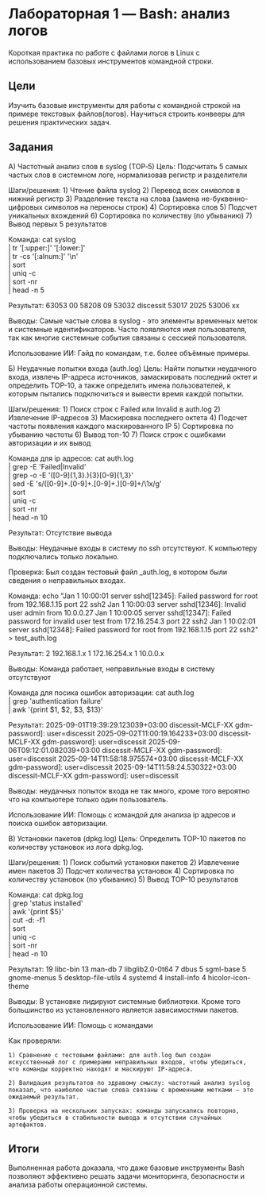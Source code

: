 # Лабораторная 1 — Bash: анализ логов

Короткая практика по работе с файлами логов в Linux с использованием базовых инструментов командной строки.

## Цели
Изучить базовые инструменты для работы с командной строкой на примере текстовых файлов(логов). Научиться строить конвееры для решения практических задач.

## Задания

А) Частотный анализ слов в syslog (TOP‑5)
Цель: Подсчитать 5 самых частых слов в системном логе, нормализовав регистр и разделители

Шаги/решения:
    1) Чтение файла syslog
    2) Перевод всех символов в нижний регистр
    3) Разделение текста на слова (замена не-буквенно-цифровых символов на переносы строк)
    4) Сортировка слов
    5) Подсчет уникальных вхождений
    6) Сортировка по количеству (по убыванию)
    7) Вывод первых 5 результатов
    
Команда:
    cat syslog \
  | tr '[:upper:]' '[:lower:]' \
  | tr -cs '[:alnum:]' '\n' \
  | sort \
  | uniq -c \
  | sort -nr \
  | head -n 5
  
Результат:
    63053 00
    58208 09
    53032 discessit
    53017 2025
    53006 xx
    
Выводы:
    Самые частые слова в syslog - это элементы временных меток и системные идентификаторов. Часто появляются имя пользователя, так как многие системные события связаны с сессией пользователя.
    
Использование ИИ:
    Гайд по командам, т.е. более объёмные примеры.
    
Б) Неудачные попытки входа (auth.log)
Цель: Найти попытки неудачного входа, извлечь IP-адреса источников, замаскировать последний октет и определить TOP-10, а также определить имена пользователей, к которым пытались подключиться и вывести время каждой попытки.

Шаги/решения:
    1) Поиск строк с Failed или Invalid в auth.log
    2) Извлечение IP-адресов
    3) Маскировка последнего октета
    4) Подсчет частоты появления каждого маскированного IP
    5) Сортировка по убыванию частоты
    6) Вывод топ-10
    7) Поиск строк с ошибками авторизации и их вывод

Команда для ip адресов:
    cat auth.log \
  | grep -E 'Failed|Invalid' \
  | grep -o -E '([0-9]{1,3}\.){3}[0-9]{1,3}' \
  | sed -E 's/([0-9]+\.[0-9]+\.[0-9]+\.)[0-9]+/\1x/g' \
  | sort \
  | uniq -c \
  | sort -nr \
  | head -n 10

Результат:
    Отсутствие вывода
    
Выводы:
    Неудачные входы в систему по ssh отсутствуют. К компьютеру подключались только локально.
    
Проверка:
    Был создан тестовый файл _auth.log, в котором были сведения о неправильных входах.
    
Команда:
    echo "Jan 1 10:00:01 server sshd[12345]: Failed password for root from 192.168.1.15 port 22 ssh2
Jan 1 10:00:03 server sshd[12346]: Invalid user admin from 10.0.0.27
Jan 1 10:00:05 server sshd[12347]: Failed password for invalid user test from 172.16.254.3 port 22 ssh2
Jan 1 10:02:01 server sshd[12348]: Failed password for root from 192.168.1.15 port 22 ssh2" > test_auth.log
    
Результат:
    2 192.168.1.x
    1 172.16.254.x
    1 10.0.0.x

Выводы:
    Команда работает, неправильные входы в систему отсутствуют
    
Команда для посика ошибок авторизации:
    cat auth.log \
  | grep 'authentication failure' \
  | awk '{print $1, $2, $3, $13}'

Результат:
    2025-09-01T19:39:29.123039+03:00 discessit-MCLF-XX gdm-password]: user=discessit
    2025-09-02T11:00:19.164233+03:00 discessit-MCLF-XX gdm-password]: user=discessit
    2025-09-06T09:12:01.082039+03:00 discessit-MCLF-XX gdm-password]: user=discessit
    2025-09-14T11:58:18.975574+03:00 discessit-MCLF-XX gdm-password]: user=discessit
    2025-09-14T11:58:24.530322+03:00 discessit-MCLF-XX gdm-password]: user=discessit

Выводы:
    неудачных попыток входа не так много, кроме того вероятно что на компьютере только один пользователь.
    
Использование ИИ:
    Помощь с командой для анализа ip адресов и поиска ошибок авторизации.
    
В) Установки пакетов (dpkg.log)
Цель: Определить TOP-10 пакетов по количеству установок из лога dpkg.log.

Шаги/решения:
    1) Поиск событий установки пакетов
    2) Извлечение имен пакетов
    3) Подсчет количества установок
    4) Сортировка по количеству установок (по убыванию)
    5) Вывод TOP-10 результатов

Команда:
    cat dpkg.log \
  | grep 'status installed' \
  | awk '{print $5}' \
  | cut -d: -f1 \
  | sort \
  | uniq -c \
  | sort -nr \
  | head -n 10
  
Результат:
    19 libc-bin
    13 man-db
    7 libglib2.0-0t64
    7 dbus
    5 sgml-base
    5 gnome-menus
    5 desktop-file-utils
    4 systemd
    4 install-info
    4 hicolor-icon-theme

Выводы:
    В установке лидируют системные библиотеки. Кроме того большинство из установленного является зависимостями пакетов.
    
Использование ИИ:
    Помощь с командами

Как проверяли:

    1) Сравнение с тестовыми файлами: для auth.log был создан искусственный лог с примерами неправильных входов, чтобы убедиться, что команды корректно находят и маскируют IP-адреса.

    2) Валидация результатов по здравому смыслу: частотный анализ syslog показал, что наиболее частые слова связаны с временными метками — это ожидаемый результат.

    3) Проверка на нескольких запусках: команды запускались повторно, чтобы убедиться в стабильности вывода и отсутствии случайных артефактов.

## Итоги
Выполненная работа доказала, что даже базовые инструменты Bash позволяют эффективно решать задачи мониторинга, безопасности и анализа работы операционной системы.



